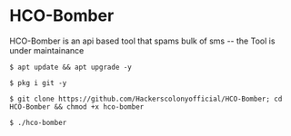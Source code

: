 # HCO-Bomber
HCO-Bomber is an api based tool that spams bulk of sms -- the Tool is under maintainance


```
$ apt update && apt upgrade -y

$ pkg i git -y

$ git clone https://github.com/Hackerscolonyofficial/HCO-Bomber; cd HCO-Bomber && chmod +x hco-bomber

$ ./hco-bomber
```
